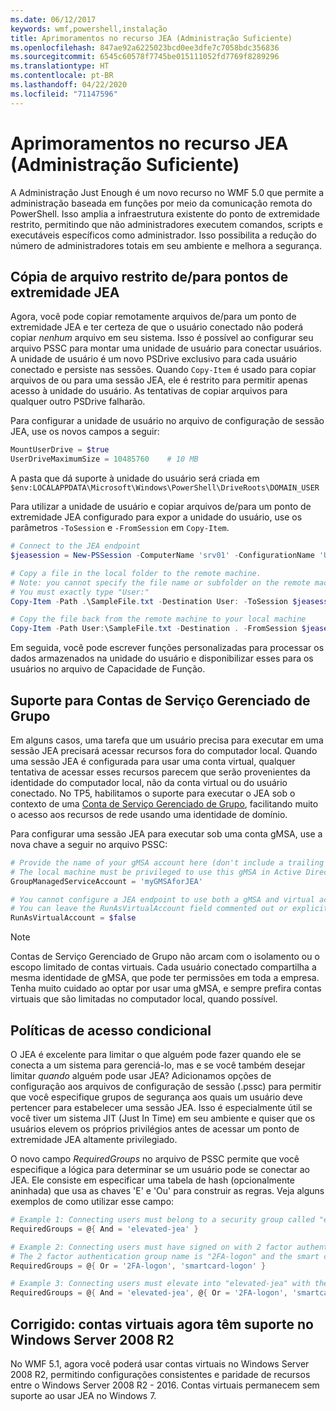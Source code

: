 ```yaml
---
ms.date: 06/12/2017
keywords: wmf,powershell,instalação
title: Aprimoramentos no recurso JEA (Administração Suficiente)
ms.openlocfilehash: 847ae92a6225023bcd0ee3dfe7c7058bdc356836
ms.sourcegitcommit: 6545c60578f7745be015111052fd7769f8289296
ms.translationtype: HT
ms.contentlocale: pt-BR
ms.lasthandoff: 04/22/2020
ms.locfileid: "71147596"
---
```

# <a name="improvements-to-just-enough-administration-jea"></a>Aprimoramentos no recurso JEA (Administração Suficiente)

A Administração Just Enough é um novo recurso no WMF 5.0 que permite a administração baseada em funções por meio da comunicação remota do PowerShell. Isso amplia a infraestrutura existente do ponto de extremidade restrito, permitindo que não administradores executem comandos, scripts e executáveis específicos como administrador. Isso possibilita a redução do número de administradores totais em seu ambiente e melhora a segurança.

## <a name="constrained-file-copy-tofrom-jea-endpoints"></a>Cópia de arquivo restrito de/para pontos de extremidade JEA

Agora, você pode copiar remotamente arquivos de/para um ponto de extremidade JEA e ter certeza de que o usuário conectado não poderá copiar *nenhum* arquivo em seu sistema. Isso é possível ao configurar seu arquivo PSSC para montar uma unidade de usuário para conectar usuários. A unidade de usuário é um novo PSDrive exclusivo para cada usuário conectado e persiste nas sessões. Quando `Copy-Item` é usado para copiar arquivos de ou para uma sessão JEA, ele é restrito para permitir apenas acesso à unidade do usuário. As tentativas de copiar arquivos para qualquer outro PSDrive falharão.

Para configurar a unidade de usuário no arquivo de configuração de sessão JEA, use os novos campos a seguir:

```powershell
MountUserDrive = $true
UserDriveMaximumSize = 10485760    # 10 MB
```

A pasta que dá suporte à unidade do usuário será criada em `$env:LOCALAPPDATA\Microsoft\Windows\PowerShell\DriveRoots\DOMAIN_USER`

Para utilizar a unidade de usuário e copiar arquivos de/para um ponto de extremidade JEA configurado para expor a unidade do usuário, use os parâmetros `-ToSession` e `-FromSession` em `Copy-Item`.

```powershell
# Connect to the JEA endpoint
$jeasession = New-PSSession -ComputerName 'srv01' -ConfigurationName 'UserDemo'

# Copy a file in the local folder to the remote machine.
# Note: you cannot specify the file name or subfolder on the remote machine.
# You must exactly type "User:"
Copy-Item -Path .\SampleFile.txt -Destination User: -ToSession $jeasession

# Copy the file back from the remote machine to your local machine
Copy-Item -Path User:\SampleFile.txt -Destination . -FromSession $jeasession
```

Em seguida, você pode escrever funções personalizadas para processar os dados armazenados na unidade do usuário e disponibilizar esses para os usuários no arquivo de Capacidade de Função.

## <a name="support-for-group-managed-service-accounts"></a>Suporte para Contas de Serviço Gerenciado de Grupo

Em alguns casos, uma tarefa que um usuário precisa para executar em uma sessão JEA precisará acessar recursos fora do computador local. Quando uma sessão JEA é configurada para usar uma conta virtual, qualquer tentativa de acessar esses recursos parecem que serão provenientes da identidade do computador local, não da conta virtual ou do usuário conectado. No TP5, habilitamos o suporte para executar o JEA sob o contexto de uma [Conta de Serviço Gerenciado de Grupo](/previous-versions/windows/it-pro/windows-server-2012-R2-and-2012/jj128431\(v=ws.11\)), facilitando muito o acesso aos recursos de rede usando uma identidade de domínio.

Para configurar uma sessão JEA para executar sob uma conta gMSA, use a nova chave a seguir no arquivo PSSC:

```powershell
# Provide the name of your gMSA account here (don't include a trailing $)
# The local machine must be privileged to use this gMSA in Active Directory
GroupManagedServiceAccount = 'myGMSAforJEA'

# You cannot configure a JEA endpoint to use both a gMSA and virtual account
# You can leave the RunAsVirtualAccount field commented out or explicitly set it to false
RunAsVirtualAccount = $false
```

> [!NOTE]
> Contas de Serviço Gerenciado de Grupo não arcam com o isolamento ou o escopo limitado de contas virtuais.
> Cada usuário conectado compartilha a mesma identidade de gMSA, que pode ter permissões em toda a empresa. Tenha muito cuidado ao optar por usar uma gMSA, e sempre prefira contas virtuais que são limitadas no computador local, quando possível.

## <a name="conditional-access-policies"></a>Políticas de acesso condicional

O JEA é excelente para limitar o que alguém pode fazer quando ele se conecta a um sistema para gerenciá-lo, mas e se você também desejar limitar *quando* alguém pode usar JEA? Adicionamos opções de configuração aos arquivos de configuração de sessão (.pssc) para permitir que você especifique grupos de segurança aos quais um usuário deve pertencer para estabelecer uma sessão JEA. Isso é especialmente útil se você tiver um sistema JIT (Just In Time) em seu ambiente e quiser que os usuários elevem os próprios privilégios antes de acessar um ponto de extremidade JEA altamente privilegiado.

O novo campo *RequiredGroups* no arquivo de PSSC permite que você especifique a lógica para determinar se um usuário pode se conectar ao JEA. Ele consiste em especificar uma tabela de hash (opcionalmente aninhada) que usa as chaves 'E' e 'Ou' para construir as regras. Veja alguns exemplos de como utilizar esse campo:

```powershell
# Example 1: Connecting users must belong to a security group called "elevated-jea"
RequiredGroups = @{ And = 'elevated-jea' }

# Example 2: Connecting users must have signed on with 2 factor authentication or a smart card
# The 2 factor authentication group name is "2FA-logon" and the smart card group name is "smartcard-logon"
RequiredGroups = @{ Or = '2FA-logon', 'smartcard-logon' }

# Example 3: Connecting users must elevate into "elevated-jea" with their JIT system and have logged on with 2FA or a smart card
RequiredGroups = @{ And = 'elevated-jea', @{ Or = '2FA-logon', 'smartcard-logon' }}
```

## <a name="fixed-virtual-accounts-are-now-supported-on-windows-server-2008-r2"></a>Corrigido: contas virtuais agora têm suporte no Windows Server 2008 R2

No WMF 5.1, agora você poderá usar contas virtuais no Windows Server 2008 R2, permitindo configurações consistentes e paridade de recursos entre o Windows Server 2008 R2 - 2016. Contas virtuais permanecem sem suporte ao usar JEA no Windows 7.